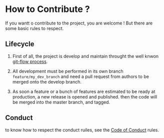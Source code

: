# How to Contribute ?

If you wantt o contribute to the project, you are welcome !
But there are some basic rules to respect.


## Lifecycle

1. First of all, the project is develop and maintain throught the well knwon [git-flow process](https://danielkummer.github.io/git-flow-cheatsheet/ "open an human readable git-flow process help").

2. All development must be performed in its own branch `feature/my_dev_branch` and need a pull request from authors to be merged onto the develop branch.

3. As soon a feature or a bunch of features are estimated to be ready at production, a new release is opened and published. then the code will be merged into the master branch, and tagged.

## Conduct

to know how to respect the conduct ruiles, see the [Code of Conduct](../CODE_OF_CONDUCT.md) rules.

